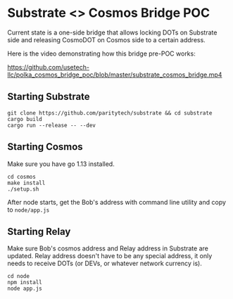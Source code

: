 # Substrate <> Cosmos Bridge POC

Current state is a one-side bridge that allows locking DOTs on Substrate side and releasing CosmoDOT on Cosmos side to a certain address.

Here is the video demonstrating how this bridge pre-POC works:

https://github.com/usetech-llc/polka_cosmos_bridge_poc/blob/master/substrate_cosmos_bridge.mp4

## Starting Substrate

```
git clone https://github.com/paritytech/substrate && cd substrate
cargo build
cargo run --release -- --dev
```

## Starting Cosmos

Make sure you have go 1.13 installed.

```
cd cosmos
make install
./setup.sh
```

After node starts, get the Bob's address with command line utility and copy to `node/app.js`

## Starting Relay

Make sure Bob's cosmos address and Relay address in Substrate are updated. Relay address doesn't have to be any special address, it only needs to receive DOTs (or DEVs, or whatever network currency is).

```
cd node
npm install
node app.js
```